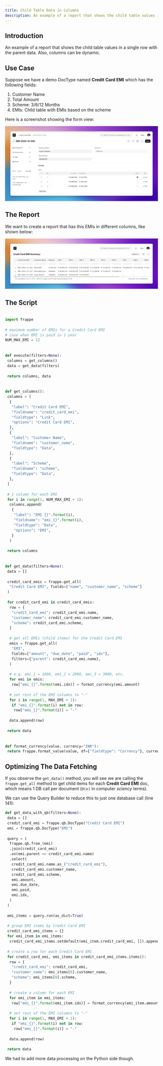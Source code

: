 ```yaml
---
title: Child Table Data in Columns
description: An example of a report that shows the child table values in a single row with the parent data. Also, columns can be dynamic.
---
```


## Introduction

An example of a report that shows the child table values in a single row with the parent data. Also, columns can be dynamic.

## Use Case

Suppose we have a demo DocType named **Credit Card EMI** which has the following fields:

1. Customer Name
1. Total Amount
1. Scheme: 3/6/12 Months
1. EMIs: Child table with EMIs based on the scheme

Here is a screenshot showing the form view:

![Screenshot of Credit Card EMI Doctype form view](../../../../../assets/images/cookbook/reports/credit_card_emi_form_view.png)

## The Report

We want to create a report that has this EMIs in different columns, like shown below:

![Credit Card EMI Summary Report](../../../../../assets/images/cookbook/reports/cc_report.png)

## The Script

```py

import frappe

# maximum number of EMIs for a Credit Card EMI
# case when EMI is paid in 1 year
NUM_MAX_EMI = 12


def execute(filters=None):
 columns = get_columns()
 data = get_data(filters)

 return columns, data


def get_columns():
 columns = [
  {
   "label": "Credit Card EMI",
   "fieldname": "credit_card_emi",
   "fieldtype": "Link",
   "options": "Credit Card EMI",
  },
  {
   "label": "Customer Name",
   "fieldname": "customer_name",
   "fieldtype": "Data",
  },
  {
   "label": "Scheme",
   "fieldname": "scheme",
   "fieldtype": "Data",
  },
 ]

 # 1 column for each EMI
 for i in range(1, NUM_MAX_EMI + 1):
  columns.append(
   {
    "label": "EMI {}".format(i),
    "fieldname": "emi_{}".format(i),
    "fieldtype": "Data",
    "options": "EMI",
   }
  )

 return columns


def get_data(filters=None):
 data = []

 credit_card_emis = frappe.get_all(
  "Credit Card EMI", fields=["name", "customer_name", "scheme"]
 )

 for credit_card_emi in credit_card_emis:
  row = {
   "credit_card_emi": credit_card_emi.name,
   "customer_name": credit_card_emi.customer_name,
   "scheme": credit_card_emi.scheme,
  }

  # get all EMIs (child items) for the Credit Card EMI
  emis = frappe.get_all(
   "EMI",
   fields=["amount", "due_date", "paid", "idx"],
   filters={"parent": credit_card_emi.name},
  )

  # e.g. emi_1 = 1000, emi_2 = 2000, emi_3 = 3000, etc.
  for emi in emis:
   row["emi_{}".format(emi.idx)] = format_currency(emi.amount)

  # set rest of the EMI columns to "-"
  for i in range(1, MAX_EMI + 1):
   if "emi_{}".format(i) not in row:
    row["emi_{}".format(i)] = "-"

  data.append(row)

 return data


def format_currency(value, currency="INR"):
 return frappe.format_value(value, df={"fieldtype": "Currency"}, currency=currency)
```

## Optimizing The Data Fetching

If you observe the `get_data()` method, you will see we are calling the `frappe.get_all` method to get child items for each **Credit Card EMI** doc, which means 1 DB call per document (`O(n)` in computer *sciency* terms).

We can use the Query Builder to reduce this to just one database call (line 141):

```py {6-19}
def get_data_with_qb(filters=None):
 data = []
 credit_card_emi = frappe.qb.DocType("Credit Card EMI")
 emi = frappe.qb.DocType("EMI")

 query = (
  frappe.qb.from_(emi)
  .join(credit_card_emi)
  .on(emi.parent == credit_card_emi.name)
  .select(
   credit_card_emi.name.as_("credit_card_emi"),
   credit_card_emi.customer_name,
   credit_card_emi.scheme,
   emi.amount,
   emi.due_date,
   emi.paid,
   emi.idx,
  )
 )

 emi_items = query.run(as_dict=True)

 # group EMI items by Credit Card EMI
 credit_card_emi_items = {}
 for emi_item in emi_items:
  credit_card_emi_items.setdefault(emi_item.credit_card_emi, []).append(emi_item)

 # create a row for each Credit Card EMI
 for credit_card_emi, emi_items in credit_card_emi_items.items():
  row = {
   "credit_card_emi": credit_card_emi,
   "customer_name": emi_items[0].customer_name,
   "scheme": emi_items[0].scheme,
  }

  # create a column for each EMI
  for emi_item in emi_items:
   row["emi_{}".format(emi_item.idx)] = format_currency(emi_item.amount)

  # set rest of the EMI columns to "-"
  for i in range(1, MAX_EMI + 1):
   if "emi_{}".format(i) not in row:
    row["emi_{}".format(i)] = "-"

  data.append(row)

 return data
```

We had to add more data processing on the Python side though.
